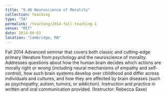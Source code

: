 ```yaml
---
title: "9.46 Neuroscience of Morality"
collection: teaching
type: "TA"
permalink: /teaching/2014-fall-teaching-1
venue: "MIT"
date: 2014-09-01
location: "Cambridge, MA"
---
```


Fall 2014
Advanced seminar that covers both classic and cutting-edge primary literature from psychology and the neuroscience of morality. Addresses questions about how the human brain decides which actions are morally right or wrong (including neural mechanisms of empathy and self-control), how such brain systems develop over childhood and differ across individuals and cultures, and how they are affected by brain diseases (such as psychopathy, autism, tumors, or addiction). Instruction and practice in written and oral communication provided. (Instructor: Rebecca Saxe)


